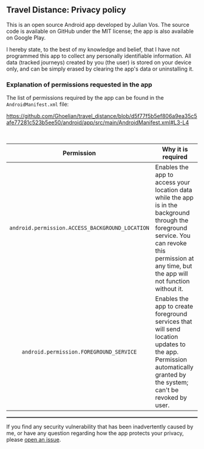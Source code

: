## Travel Distance: Privacy policy

This is an open source Android app developed by Julian Vos. The source code is available on GitHub under the MIT license; the app is also available on Google Play.

I hereby state, to the best of my knowledge and belief, that I have not programmed this app to collect any personally identifiable information. All data (tracked journeys) created by you (the user) is stored on your device only, and can be simply erased by clearing the app's data or uninstalling it.

### Explanation of permissions requested in the app

The list of permissions required by the app can be found in the `AndroidManifest.xml` file:

https://github.com/Ghoelian/travel_distance/blob/d5f77f5b5ef806a9ea35c5afe77281c523b5ee50/android/app/src/main/AndroidManifest.xml#L3-L4

<br/>

|                   Permission                    | Why it is required                                                                                                                                                                               |
|:-----------------------------------------------:|--------------------------------------------------------------------------------------------------------------------------------------------------------------------------------------------------|
| `android.permission.ACCESS_BACKGROUND_LOCATION` | Enables the app to access your location data while the app is in the background through the foreground service. You can revoke this permission at any time, but the app will not function without it. |
|     `android.permission.FOREGROUND_SERVICE`     | Enables the app to create foreground services that will send location updates to the app. Permission automatically granted by the system; can't be revoked by user.                              |

<hr style="border:1px solid gray">

If you find any security vulnerability that has been inadvertently caused by me, or have any question regarding how the app protects your privacy, please [open an issue](https://github.com/Ghoelian/travel_distance/issues/new).

